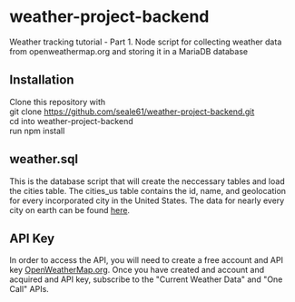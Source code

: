 # weather-project-backend
Weather tracking tutorial - Part 1. Node script for collecting weather data from openweathermap.org and storing it in a MariaDB database  

## Installation
Clone this repository with  
git clone <https://github.com/seale61/weather-project-backend.git>  
cd into weather-project-backend  
run npm install  
  
## weather.sql
This is the database script that will create the neccessary tables and load the cities table. The cities_us table contains the id, name, and geolocation for every incorporated city in the United States. The data for nearly every city on earth can be found [here](http://bulk.openweathermap.org/sample/city.list.json.gz).  

## API Key
In order to access the API, you will need to create a free account and API key [OpenWeatherMap.org](https://home.openweathermap.org). Once you have created and account and acquired and API key, subscribe to the "Current Weather Data" and "One Call" APIs.
